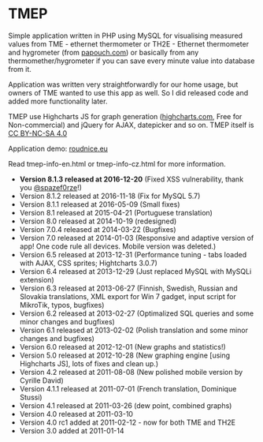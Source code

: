 TMEP
====

Simple application written in PHP using MySQL for visualising measured values from TME - ethernet thermometer or TH2E - Ethernet thermometer and hygrometer (from [papouch.com](http://www.papouch.com)) or basically from any thermomether/hygrometer if you can save every minute value into database from it.

Application was written very straightforwardly for our home usage, but owners of TME wanted to use this app as well. So I did released code and added more functionality later.

TMEP use Highcharts JS for graph generation ([highcharts.com](http://www.highcharts.com), Free for Non-commercial) and jQuery for AJAX, datepicker and so on. TMEP itself is [CC BY-NC-SA 4.0](http://creativecommons.org/licenses/by-nc-sa/4.0/)

Application demo: [roudnice.eu](http://www.roudnice.eu)

Read tmep-info-en.html or tmep-info-cz.html for more information.

  * **Version 8.1.3 released at 2016-12-20** (Fixed XSS vulnerability, thank you [@spazef0rze](https://www.michalspacek.cz)!)
  * Version 8.1.2 released at 2016-11-18 (Fix for MySQL 5.7)
  * Version 8.1.1 released at 2016-05-09 (Small fixes)
  * Version 8.1 released at 2015-04-21 (Portuguese translation)
  * Version 8.0 released at 2014-10-19 (redesigned)
  * Version 7.0.4 released at 2014-03-22 (Bugfixes)
  * Version 7.0 released at 2014-01-03 (Responsive and adaptive version of app! One code rule all devices. Mobile version was deleted.)
  * Version 6.5 released at 2013-12-31 (Performance tuning - tabs loaded with AJAX, CSS sprites; Hightcharts 3.0.7)
  * Version 6.4 released at 2013-12-29 (Just replaced MySQL with MySQLi extension)
  * Version 6.3 released at 2013-06-27 (Finnish, Swedish, Russian and Slovakia translations, XML export for Win 7 gadget, input script for MikroTik, typos, bugfixes)
  * Version 6.2 released at 2013-02-27 (Optimalized SQL queries and some minor changes and bugfixes)
  * Version 6.1 released at 2013-02-02 (Polish translation and some minor changes and bugfixes)
  * Version 6.0 released at 2012-12-01 (New graphs and statistics!)
  * Version 5.0 released at 2012-10-28 (New graphing engine [using Highcharts JS], lots of fixes and clean up.)
  * Version 4.2 released at 2011-08-08 (New polished mobile version by Cyrille David)
  * Version 4.1.1 released at 2011-07-01 (French translation, Dominique Stussi)
  * Version 4.1 released at 2011-03-26 (dew point, combined graphs)
  * Version 4.0 released at 2011-03-10
  * Version 4.0 rc1 added at 2011-02-12 - now for both TME and TH2E
  * Version 3.0 added at 2011-01-14
